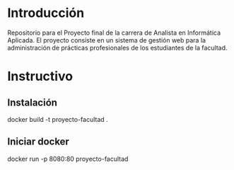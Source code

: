 # Introducción

Repositorio para el Proyecto final de la carrera de Analista en Informática Aplicada.
El proyecto consiste en un sistema de gestión web para la administración de prácticas profesionales de los estudiantes de la facultad.

# Instructivo

## Instalación

docker build -t proyecto-facultad .    

## Iniciar docker

docker run -p 8080:80 proyecto-facultad